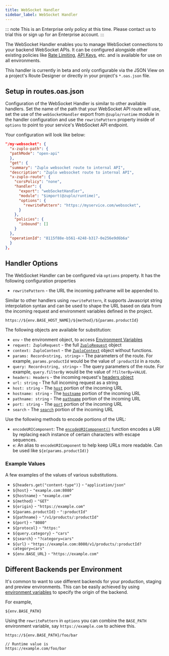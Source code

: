 ```yaml
---
title: WebSocket Handler
sidebar_label: WebSocket Handler
---
```


::: note This is an Enterprise only policy at this time. Please contact us to
trial this or sign up for an Enterprise account. :::

The WebSocket Handler enables you to manage WebSocket connections to your
backend WebSocket APIs. It can be configured alongside other existing policies
like [Rate Limiting](../policies/rate-limit-inbound.md),
[API Keys](../policies/api-key-inbound.md), etc. and is available for use on all
environments.

This handler is currently in beta and only configurable via the JSON View on a
project's Route Designer or directly in your project's `*.oas.json` file.

## Setup in routes.oas.json

Configuration of the WebSocket Handler is similar to other available handlers.
Set the name of the path that your WebSocket API route will use, set the use of
the `webSocketHandler` export from `@zuplo/runtime` module in the handler
configuration and use the `rewritePattern` property inside of `options` to point
to your service's WebSocket API endpoint.

Your configuration will look like below:

```json
"/my-websocket": {
  "x-zuplo-path": {
  "pathMode": "open-api"
  },
  "get": {
  "summary": "Zuplo websocket route to internal API",
  "description": "Zuplo websocket route to internal API",
  "x-zuplo-route": {
    "corsPolicy": "none",
    "handler": {
      "export": "webSocketHandler",
      "module": "$import(@zuplo/runtime)",
      "options": {
        "rewritePattern": "https://myservice.com/websocket",
      }
    },
    "policies": {
      "inbound": []
    }
  },
  "operationId": "8115f88e-b561-4248-b317-0e256e9d6b6a"
  }
},
```

## Handler Options

The WebSocket Handler can be configured via `options` property. It has the
following configuration properties

- `rewritePattern` - the URL the incoming pathname will be appended to.

Similar to other handlers using `rewritePattern`, it supports Javascript string
interpolation syntax and can be used to shape the URL based on data from the
incoming request and environment variables defined in the project.

```
https://${env.BASE_HOST_NAME}/${method}/${params.productId}
```

The following objects are available for substitution:

- `env` - the environment object, to access
  [Environment Variables](../articles/environment-variables.md)
- `request: ZuploRequest` - the full
  [`ZuploRequest`](../articles/zuplo-request.md) object
- `context: ZuploContext` - the [`ZuploContext`](../articles/zuplo-context.md)
  object without functions.
- `params: Record<string, string>` - The parameters of the route. For example,
  `params.productId` would be the value of `:productId` in a route.
- `query: Record<string, string>` - The query parameters of the route. For
  example, `query.filterBy` would be the value of `?filterBy=VALUE`.
- `headers: Headers` - the incoming request's
  [headers object](https://developer.mozilla.org/en-US/docs/Web/API/Headers)
- `url: string` - The full incoming request as a string
- `host: string` - The
  [`host`](https://developer.mozilla.org/en-US/docs/Web/API/URL/host) portion of
  the incoming URL
- `hostname: string` - The
  [`hostname`](https://developer.mozilla.org/en-US/docs/Web/API/URL/hostname)
  portion of the incoming URL
- `pathname: string` - The
  [`pathname`](https://developer.mozilla.org/en-US/docs/Web/API/URL/pathname)
  portion of the incoming URL
- `port: string` - The
  [`port`](https://developer.mozilla.org/en-US/docs/Web/API/URL/port) portion of
  the incoming URL
- `search` - The
  [`search`](https://developer.mozilla.org/en-US/docs/Web/API/URL/search)
  portion of the incoming URL

Use the following methods to encode portions of the URL:

- `encodeURIComponent`: The
  [`encodeURIComponent()`](https://developer.mozilla.org/en-US/docs/Web/JavaScript/Reference/Global_Objects/encodeURIComponent)
  function encodes a URI by replacing each instance of certain characters with
  escape sequences.
- `e`: An alias to `encodeURIComponent` to help keep URLs more readable. Can be
  used like `${e(params.productId)}`

### Example Values

A few examples of the values of various substitutions.

- `${headers.get("content-type")}` - `"application/json"`
- `${host}` - `"example.com:8080"`
- `${hostname}` - `"example.com"`
- `${method}` - `"GET"`
- `${origin}` - `"https://example.com"`
- `${params.productId}` - `":productId"`
- `${pathname}` - `"/v1/products/:productId"`
- `${port}` - `"8080"`
- `${protocol}` - `"https:"`
- `${query.category}` - `"cars"`
- `${search}` - `"?category=cars"`
- `${url}` - `"https://example.com:8080/v1/products/:productId?category=cars"`
- `${env.BASE_URL}` - `"https://example.com"`

## Different Backends per Environment

It's common to want to use different backends for your production, staging and
preview environments. This can be easily achieved by using
[environment variables](../articles/environment-variables.md) to specify the
origin of the backend.

For example,

```
${env.BASE_PATH}
```

Using the `rewritePattern` in `options` you can combine the `BASE_PATH`
environment variable, say `https://example.com` to achieve this.

```
https://${env.BASE_PATH}/foo/bar

// Runtime value is
https://example.com/foo/bar
```
